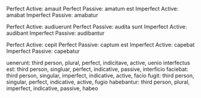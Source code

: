 Perfect Active: amauit
Perfect Passive: amatum est
Imperfect Active: amabat
Imperfect Passive: amabatur

Perfect Active: audiuerunt
Perfect Passive: audita sunt
Imperfect Active: audibant
Imperfect Passive: audibantur

Perfect Active: cepit
Perfect Passive: captum est
Imperfect Active: capebat
Imperfect Passive: capebatur

uenerunt: third person, plural, perfect, indicitave, active, uenio
interfectus est: third person, singluar, perfect, indicative, passive, interficio
faciebat: third person, singular, imperfect, indicative, active, facio
fugit: third person, singular, perfect, indicative, active, fugio
habebantur: third person, plural, imperfect, indicative, passive, habeo
